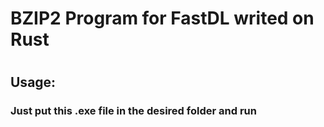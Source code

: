 # BZIP2 Program for FastDL writed on Rust
#
## Usage:
### Just put this .exe file in the desired folder and run
